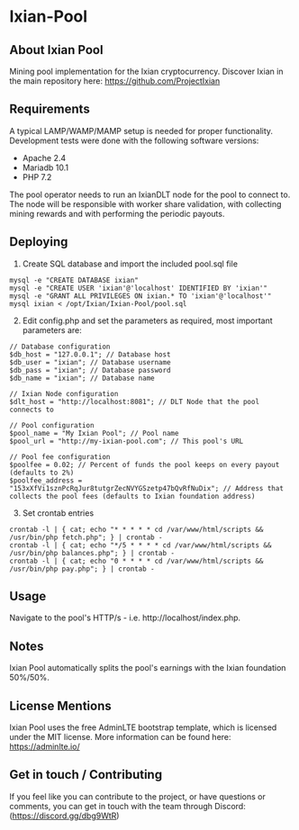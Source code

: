 # Ixian-Pool

## About Ixian Pool
Mining pool implementation for the Ixian cryptocurrency. 
Discover Ixian in the main repository here: https://github.com/ProjectIxian


## Requirements
A typical LAMP/WAMP/MAMP setup is needed for proper functionality.
Development tests were done with the following software versions:
- Apache 2.4
- Mariadb 10.1
- PHP 7.2

The pool operator needs to run an IxianDLT node for the pool to connect to. The node will be responsible with worker share validation, with collecting mining rewards and with performing the periodic payouts.


## Deploying
1. Create SQL database and import the included pool.sql file
```
mysql -e "CREATE DATABASE ixian"
mysql -e "CREATE USER 'ixian'@'localhost' IDENTIFIED BY 'ixian'"
mysql -e "GRANT ALL PRIVILEGES ON ixian.* TO 'ixian'@'localhost'"
mysql ixian < /opt/Ixian/Ixian-Pool/pool.sql
```

2. Edit config.php and set the parameters as required, most important parameters are:
```
// Database configuration
$db_host = "127.0.0.1"; // Database host
$db_user = "ixian"; // Database username
$db_pass = "ixian"; // Database password
$db_name = "ixian"; // Database name

// Ixian Node configuration
$dlt_host = "http://localhost:8081"; // DLT Node that the pool connects to

// Pool configuration
$pool_name = "My Ixian Pool"; // Pool name
$pool_url = "http://my-ixian-pool.com"; // This pool's URL

// Pool fee configuration
$poolfee = 0.02; // Percent of funds the pool keeps on every payout (defaults to 2%)
$poolfee_address = "153xXfVi1sznPcRqJur8tutgrZecNVYGSzetp47bQvRfNuDix"; // Address that collects the pool fees (defaults to Ixian foundation address)
```

3. Set crontab entries
```
crontab -l | { cat; echo "* * * * * cd /var/www/html/scripts && /usr/bin/php fetch.php"; } | crontab -
crontab -l | { cat; echo "*/5 * * * * cd /var/www/html/scripts && /usr/bin/php balances.php"; } | crontab -
crontab -l | { cat; echo "0 * * * * cd /var/www/html/scripts && /usr/bin/php pay.php"; } | crontab -
```

## Usage
Navigate to the pool's HTTP/s - i.e. http://localhost/index.php.


## Notes
Ixian Pool automatically splits the pool's earnings with the Ixian foundation 50%/50%.


## License Mentions
Ixian Pool uses the free AdminLTE bootstrap template, which is licensed under the MIT license. More information can be found here: https://adminlte.io/


## Get in touch / Contributing
If you feel like you can contribute to the project, or have questions or comments, you can get in touch with the team through Discord: (https://discord.gg/dbg9WtR)
